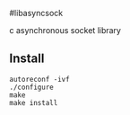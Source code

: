 #libasyncsock

c asynchronous socket library

## Install

    autoreconf -ivf
    ./configure
    make
    make install
